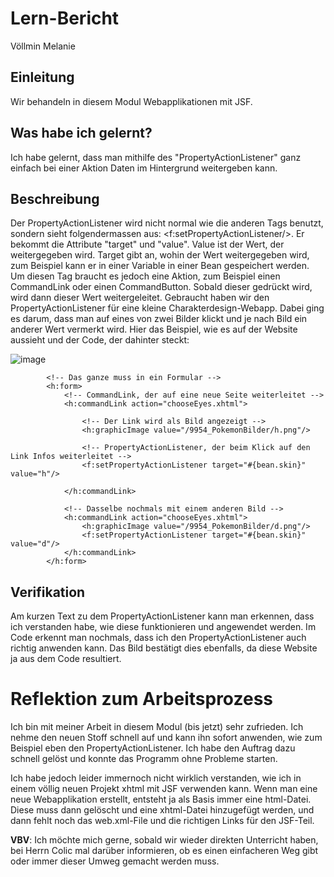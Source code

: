 # Lern-Bericht
Völlmin Melanie

## Einleitung

Wir behandeln in diesem Modul Webapplikationen mit JSF.

## Was habe ich gelernt?

Ich habe gelernt, dass man mithilfe des "PropertyActionListener" ganz einfach bei einer Aktion Daten im Hintergrund weitergeben kann.

## Beschreibung

Der PropertyActionListener wird nicht normal wie die anderen Tags benutzt, sondern sieht folgendermassen aus: <f:setPropertyActionListener/>. Er bekommt die Attribute "target" und "value". Value ist der Wert, der weitergegeben wird. Target gibt an, wohin der Wert weitergegeben wird, zum Beispiel kann er in einer Variable in einer Bean gespeichert werden. Um diesen Tag braucht es jedoch eine Aktion, zum Beispiel einen CommandLink oder einen CommandButton. Sobald dieser gedrückt wird, wird dann dieser Wert weitergeleitet.
Gebraucht haben wir den PropertyActionListener für eine kleine Charakterdesign-Webapp. Dabei ging es darum, dass man auf eines von zwei Bilder klickt und je nach Bild ein anderer Wert vermerkt wird. Hier das Beispiel, wie es auf der Website aussieht und der Code, der dahinter steckt: 

![image](https://user-images.githubusercontent.com/69569613/187029174-84a4a12c-0efd-4bc2-8f38-3384cc59d1d3.png)

```
        <!-- Das ganze muss in ein Formular -->
        <h:form>
            <!-- CommandLink, der auf eine neue Seite weiterleitet -->
            <h:commandLink action="chooseEyes.xhtml">
                
                <!-- Der Link wird als Bild angezeigt -->
                <h:graphicImage value="/9954_PokemonBilder/h.png"/>
                
                <!-- PropertyActionListener, der beim Klick auf den Link Infos weiterleitet -->
                <f:setPropertyActionListener target="#{bean.skin}" value="h"/>
            
            </h:commandLink>
            
            <!-- Dasselbe nochmals mit einem anderen Bild -->
            <h:commandLink action="chooseEyes.xhtml">
                <h:graphicImage value="/9954_PokemonBilder/d.png"/>
                <f:setPropertyActionListener target="#{bean.skin}" value="d"/>
            </h:commandLink>
        </h:form>
```

## Verifikation

Am kurzen Text zu dem PropertyActionListener kann man erkennen, dass ich verstanden habe, wie diese funktionieren und angewendet werden. 
Im Code erkennt man nochmals, dass ich den PropertyActionListener auch richtig anwenden kann. 
Das Bild bestätigt dies ebenfalls, da diese Website ja aus dem Code resultiert.

# Reflektion zum Arbeitsprozess

Ich bin mit meiner Arbeit in diesem Modul (bis jetzt) sehr zufrieden. Ich nehme den neuen Stoff schnell auf und kann ihn sofort anwenden, wie zum Beispiel eben den PropertyActionListener. Ich habe den Auftrag dazu schnell gelöst und konnte das Programm ohne Probleme starten.

Ich habe jedoch leider immernoch nicht wirklich verstanden, wie ich in einem völlig neuen Projekt xhtml mit JSF verwenden kann. Wenn man eine neue Webapplikation erstellt, entsteht ja als Basis immer eine html-Datei. Diese muss dann gelöscht und eine xhtml-Datei hinzugefügt werden, und dann fehlt noch das web.xml-File und die richtigen Links für den JSF-Teil.

**VBV**: Ich möchte mich gerne, sobald wir wieder direkten Unterricht haben, bei Herrn Colic mal darüber informieren, ob es einen einfacheren Weg gibt oder immer dieser Umweg gemacht werden muss. 
